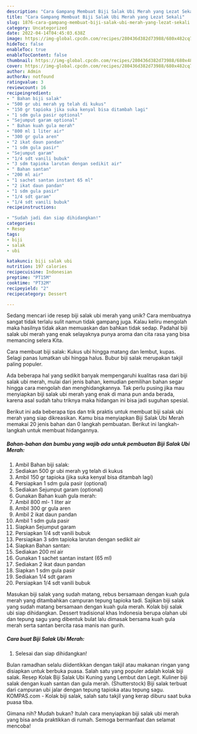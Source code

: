 ```yaml
---
description: "Cara Gampang Membuat Biji Salak Ubi Merah yang Lezat Sekali"
title: "Cara Gampang Membuat Biji Salak Ubi Merah yang Lezat Sekali"
slug: 1876-cara-gampang-membuat-biji-salak-ubi-merah-yang-lezat-sekali
category: Uncategorized
date: 2022-04-14T04:45:03.638Z
image: https://img-global.cpcdn.com/recipes/280436d382d73988/680x482cq70/biji-salak-ubi-merah-foto-resep-utama.jpg
hideToc: false
enableToc: true
enableTocContent: false
thumbnail: https://img-global.cpcdn.com/recipes/280436d382d73988/680x482cq70/biji-salak-ubi-merah-foto-resep-utama.jpg
cover: https://img-global.cpcdn.com/recipes/280436d382d73988/680x482cq70/biji-salak-ubi-merah-foto-resep-utama.jpg
author: Admin
authorAv: notfound
ratingvalue: 3
reviewcount: 16
recipeingredient:
- " Bahan biji salak"
- "500 gr ubi merah yg telah di kukus"
- "150 gr tapioka jika suka kenyal bisa ditambah lagi"
- "1 sdm gula pasir optional"
- "Sejumput garam optional"
- " Bahan kuah gula merah"
- "800 ml 1 liter air"
- "300 gr gula aren"
- "2 ikat daun pandan"
- "1 sdm gula pasir"
- "Sejumput garam"
- "1/4 sdt vanili bubuk"
- "3 sdm tapioka larutan dengan sedikit air"
- " Bahan santan"
- "200 ml air"
- "1 sachet santan instant 65 ml"
- "2 ikat daun pandan"
- "1 sdm gula pasir"
- "1/4 sdt garam"
- "1/4 sdt vanili bubuk"
recipeinstructions:

- "Sudah jadi dan siap dihidangkan!"
categories:
- Resep
tags:
- biji
- salak
- ubi

katakunci: biji salak ubi 
nutrition: 197 calories
recipecuisine: Indonesian
preptime: "PT15M"
cooktime: "PT32M"
recipeyield: "2"
recipecategory: Dessert

---
```





Sedang mencari ide resep biji salak ubi merah yang unik? Cara membuatnya sangat tidak terlalu sulit namun tidak gampang juga. Kalau keliru mengolah maka hasilnya tidak akan memuaskan dan bahkan tidak sedap. Padahal biji salak ubi merah yang enak selayaknya punya aroma dan cita rasa yang bisa memancing selera Kita.





Cara membuat biji salak: Kukus ubi hingga matang dan lembut, kupas. Selagi panas lumatkan ubi hingga halus. Bubur biji salak merupakan takjil paling populer.

Ada beberapa hal yang sedikit banyak mempengaruhi kualitas rasa dari biji salak ubi merah, mulai dari jenis bahan, kemudian pemilihan bahan segar hingga cara mengolah dan menghidangkannya. Tak perlu pusing jika mau menyiapkan biji salak ubi merah yang enak di mana pun anda berada, karena asal sudah tahu triknya maka hidangan ini bisa jadi suguhan spesial.






Berikut ini ada beberapa tips dan trik praktis untuk membuat biji salak ubi merah yang siap dikreasikan. Kamu bisa menyiapkan Biji Salak Ubi Merah memakai 20 jenis bahan dan 0 langkah pembuatan. Berikut ini langkah-langkah untuk membuat hidangannya.

<!--inarticleads1-->

##### Bahan-bahan dan bumbu yang wajib ada untuk pembuatan Biji Salak Ubi Merah:

1. Ambil  Bahan biji salak:
1. Sediakan 500 gr ubi merah yg telah di kukus
1. Ambil 150 gr tapioka (jika suka kenyal bisa ditambah lagi)
1. Persiapkan 1 sdm gula pasir (optional)
1. Sediakan Sejumput garam (optional)
1. Gunakan  Bahan kuah gula merah:
1. Ambil 800 ml- 1 liter air
1. Ambil 300 gr gula aren
1. Ambil 2 ikat daun pandan
1. Ambil 1 sdm gula pasir
1. Siapkan Sejumput garam
1. Persiapkan 1/4 sdt vanili bubuk
1. Persiapkan 3 sdm tapioka larutan dengan sedikit air
1. Siapkan  Bahan santan:
1. Sediakan 200 ml air
1. Gunakan 1 sachet santan instant (65 ml)
1. Sediakan 2 ikat daun pandan
1. Siapkan 1 sdm gula pasir
1. Sediakan 1/4 sdt garam
1. Persiapkan 1/4 sdt vanili bubuk


Masukan biji salak yang sudah matang, rebus bersamaan dengan kuah gula merah yang ditambahkan campuran tepung tapioka tadi. Sajikan biji salak yang sudah matang bersamaan dengan kuah gula merah. Kolak biji salak ubi siap dihidangkan. Dessert tradisional khas Indonesia berupa olahan ubi dan tepung sagu yang dibentuk bulat lalu dimasak bersama kuah gula merah serta santan bercita rasa manis nan gurih. 

<!--inarticleads2-->

##### Cara buat Biji Salak Ubi Merah:


1. Selesai dan siap dihidangkan!

Bulan ramadhan selalu diidentikkan dengan takjil atau makanan ringan yang disiapkan untuk berbuka puasa. Salah satu yang populer adalah kolak biji salak. Resep Kolak Biji Salak Ubi Kuning yang Lembut dan Legit. Kuliner biji salak dengan kuah santan dan gula merah. (Shutterstock) Biji salak terbuat dari campuran ubi jalar dengan tepung tapioka atau tepung sagu. KOMPAS.com - Kolak biji salak, salah satu takjil yang kerap diburu saat buka puasa tiba. 

Gimana nih? Mudah bukan? Itulah cara menyiapkan biji salak ubi merah yang bisa anda praktikkan di rumah. Semoga bermanfaat dan selamat mencoba!
